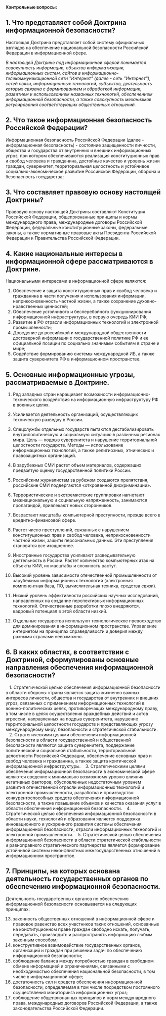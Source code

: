 **Контрольные вопросы:**

## 1. Что представляет собой Доктрина информационной безопасности?

Настоящая Доктрина представляет собой систему официальных взглядов на обеспечение национальной безопасности Российской Федерации в информационной сфере.

_В настоящей Доктрине под информационной сферой понимается совокупность информации, объектов информатизации, информационных систем, сайтов в информационно-телекоммуникационной сети "Интернет" (далее - сеть "Интернет"), сетей связи, информационных технологий, субъектов, деятельность которых связана с формированием и обработкой информации, развитием и использованием названных технологий, обеспечением информационной безопасности, а также совокупность механизмов регулирования соответствующих общественных отношений._

## 2. Что такое информационная безопасность Российской Федерации?

Информационная безопасность Российской Федерации (далее - информационная безопасность) - состояние защищенности личности, общества и государства от внутренних и внешних информационных угроз, при котором обеспечиваются реализация конституционных прав и свобод человека и гражданина, достойные качество и уровень жизни граждан, суверенитет, территориальная целостность и устойчивое социально-экономическое развитие Российской Федерации, оборона и безопасность государства;

## 3. Что составляет правовую основу настоящей Доктрины?

Правовую основу настоящей Доктрины составляют Конституция Российской Федерации, общепризнанные принципы и нормы международного права, международные договоры Российской Федерации, федеральные конституционные законы, федеральные законы, а также нормативные правовые акты Президента Российской Федерации и Правительства Российской Федерации.

## 4. Какие национальные интересы в информационной сфере рассматриваются в Доктрине.

Национальными интересами в информационной сфере являются:

1. Обеспечение и защита конституционных прав и свобод человека и гражданина в части получения и использования информации, неприкосновенность частной жизни, а также сохранение духовно-нравственных ценностей;
2. Обеспечение устойчивого и бесперебойного функционирования информационной инфраструктуры, в первую очередь КИИ РФ;
3. Развитие в РФ отрасли информационных технологий и электронной промышленности;
4. Доведение до российской и международной общественности достоверной информации о государственной политике РФ и ее официальной позиции по социально значимым событиям в стране и мире;
5. Содействие формированию системы международной ИБ, а также защита суверенитета РФ в информационном пространстве.

## 5. Основные информационные угрозы, рассматриваемые в Доктрине.

1. Ряд западных стран наращивает возможности информационно-технического воздействия на информационную инфраструктуру РФ в военных целях.
2. Усиливается деятельность организаций, осуществляющих техническую разведку в России.
3. Спецслужбы отдельных государств пытаются дестабилизировать внутриполитическую и социальную ситуацию в различных регионах мира. Цель — подрыв суверенитета и нарушение территориальной целостности государств. Методы — использование информационных технологий, а также религиозных, этнических и правозащитных организаций.
4. В зарубежных СМИ растет объем материалов, содержащих предвзятую оценку государственной политики России.
5. Российским журналистам за рубежом создаются препятствия, российские СМИ подвергаются «откровенной дискриминации».

6. Террористические и экстремистские группировки нагнетают межнациональную и социальную напряженность, занимаются пропагандой, привлекают новых сторонников.
7. Возрастают масштабы компьютерной преступности, прежде всего в кредитно-финансовой сфере.
8. Растет число преступлений, связанных с нарушением конституционных прав и свобод человека, неприкосновенности частной жизни, защиты персональных данных. Эти преступления становятся все изощреннее.
9. Иностранные государства усиливают разведывательную деятельность в России. Растет количество компьютерных атак на объекты КИИ, их масштабы и сложность растут.
10. Высокий уровень зависимости отечественной промышленности от зарубежных информационных технологий (электронная компонентная база, ПО, вычислительная техника, средства связи).

11. Низкий уровень эффективности российских научных исследований, направленных на создание перспективных информационных технологий. Отечественные разработки плохо внедряются, кадровый потенциал в этой области низкий.
12. Отдельные государства используют технологическое превосходство для доминирования в информационном пространстве. Управление интернетом на принципах справедливости и доверия между разными странами невозможно.

## 6. В каких областях, в соответствии с Доктриной, сформулированы основные направления обеспечения информационной безопасности?

   1. Стратегической целью обеспечения информационной безопасности в области обороны страны является защита жизненно важных интересов личности, общества и государства от внутренних и внешних угроз, связанных с применением информационных технологий в военно-политических целях, противоречащих международному праву, в том числе в целях осуществления враждебных действий и актов агрессии, направленных на подрыв суверенитета, нарушение территориальной целостности государств и представляющих угрозу международному миру, безопасности и стратегической стабильности.
   2. Стратегическими целями обеспечения информационной безопасности в области государственной и общественной безопасности являются защита суверенитета, поддержание политической и социальной стабильности, территориальной целостности Российской Федерации, обеспечение основных прав и свобод человека и гражданина, а также защита критической информационной инфраструктуры.
   3. Стратегическими целями обеспечения информационной безопасности в экономической сфере являются сведение к минимально возможному уровню влияния негативных факторов, обусловленных недостаточным уровнем развития отечественной отрасли информационных технологий и электронной промышленности, разработка и производство конкурентоспособных средств обеспечения информационной безопасности, а также повышение объемов и качества оказания услуг в области обеспечения информационной безопасности.
   4. Стратегической целью обеспечения информационной безопасности в области науки, технологий и образования является поддержка инновационного и ускоренного развития системы обеспечения информационной безопасности, отрасли информационных технологий и электронной промышленности.
   5. Стратегической целью обеспечения информационной безопасности в области стратегической стабильности и равноправного стратегического партнерства является формирование устойчивой системы неконфликтных межгосударственных отношений в информационном пространстве.

## 7. Принципы, на которых основана деятельность государственных органов по обеспечению информационной безопасности.

Деятельность государственных органов по обеспечению информационной безопасности основывается на следующих принципах:

13. законность общественных отношений в информационной сфере и правовое равенство всех участников таких отношений, основанные на конституционном праве граждан свободно искать, получать, передавать, производить и распространять информацию любым законным способом;
14. конструктивное взаимодействие государственных органов, организаций и граждан при решении задач по обеспечению информационной безопасности;
15. соблюдение баланса между потребностью граждан в свободном обмене информацией и ограничениями, связанными с необходимостью обеспечения национальной безопасности, в том числе в информационной сфере;
16. достаточность сил и средств обеспечения информационной безопасности, определяемая в том числе посредством постоянного осуществления мониторинга информационных угроз;
17. соблюдение общепризнанных принципов и норм международного права, международных договоров Российской Федерации, а также законодательства Российской Федерации.